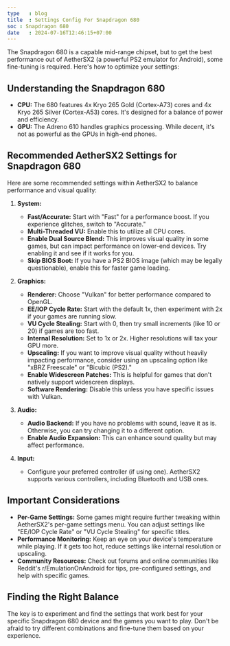 ```yaml
---
type   : blog
title  : Settings Config For Snapdragon 680
soc : Snapdragon 680
date   : 2024-07-16T12:46:15+07:00
---
```



The Snapdragon 680 is a capable mid-range chipset, but to get the best performance out of AetherSX2 (a powerful PS2 emulator for Android), some fine-tuning is required. Here's how to optimize your settings:

## Understanding the Snapdragon 680

* **CPU:** The 680 features 4x Kryo 265 Gold (Cortex-A73) cores and 4x Kryo 265 Silver (Cortex-A53) cores. It's designed for a balance of power and efficiency.
* **GPU:** The Adreno 610 handles graphics processing. While decent, it's not as powerful as the GPUs in high-end phones.

## Recommended AetherSX2 Settings for Snapdragon 680

Here are some recommended settings within AetherSX2 to balance performance and visual quality:

1. **System:**
    * **Fast/Accurate:** Start with "Fast" for a performance boost. If you experience glitches, switch to "Accurate."
    * **Multi-Threaded VU:** Enable this to utilize all CPU cores.
    * **Enable Dual Source Blend:** This improves visual quality in some games, but can impact performance on lower-end devices. Try enabling it and see if it works for you.
    * **Skip BIOS Boot:** If you have a PS2 BIOS image (which may be legally questionable), enable this for faster game loading.

2. **Graphics:**
    * **Renderer:** Choose "Vulkan" for better performance compared to OpenGL.
    * **EE/IOP Cycle Rate:** Start with the default 1x, then experiment with 2x if your games are running slow.
    * **VU Cycle Stealing:** Start with 0, then try small increments (like 10 or 20) if games are too fast.
    * **Internal Resolution:** Set to 1x or 2x. Higher resolutions will tax your GPU more.
    * **Upscaling:** If you want to improve visual quality without heavily impacting performance, consider using an upscaling option like "xBRZ Freescale" or "Bicubic (PS2)."
    * **Enable Widescreen Patches:**  This is helpful for games that don't natively support widescreen displays.
    * **Software Rendering:** Disable this unless you have specific issues with Vulkan.

3. **Audio:**
    * **Audio Backend:** If you have no problems with sound, leave it as is. Otherwise, you can try changing it to a different option.
    * **Enable Audio Expansion:** This can enhance sound quality but may affect performance.

4. **Input:**
    * Configure your preferred controller (if using one). AetherSX2 supports various controllers, including Bluetooth and USB ones.

## Important Considerations

* **Per-Game Settings:** Some games might require further tweaking within AetherSX2's per-game settings menu. You can adjust settings like "EE/IOP Cycle Rate" or "VU Cycle Stealing" for specific titles.
* **Performance Monitoring:** Keep an eye on your device's temperature while playing. If it gets too hot, reduce settings like internal resolution or upscaling.
* **Community Resources:** Check out forums and online communities like Reddit's r/EmulationOnAndroid for tips, pre-configured settings, and help with specific games. 

## Finding the Right Balance

The key is to experiment and find the settings that work best for your specific Snapdragon 680 device and the games you want to play. Don't be afraid to try different combinations and fine-tune them based on your experience. 

